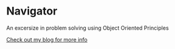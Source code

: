 # Navigator

An excersize in problem solving using Object Oriented Principles

[Check out my blog for more info](https://landbelenky.wordpress.com/?p=66)
